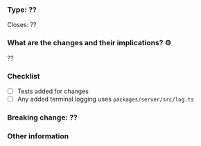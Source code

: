 ### Type: ?? <!-- feature, bug fix, refactor, tests, etc -->

Closes: ??

### What are the changes and their implications? :gear:

??

### Checklist

- [ ] Tests added for changes
- [ ] Any added terminal logging uses `packages/server/src/log.ts`

### Breaking change: ?? <!-- yes or no -->

<!-- If yes, describe the impact and migration path for existing apps-->

### Other information

<!-- Before/after screenshots, etc. -->
